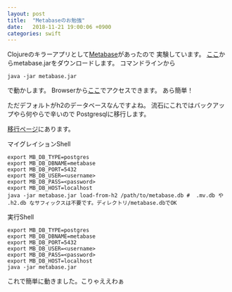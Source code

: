 ```yaml
---
layout: post
title:  "Metabaseのお勉強"
date:   2018-11-21 19:00:06 +0900
categories: swift
---
```

Clojureのキラーアプリとして[Metabase][metabase]があったので
実験しています。
[ここ][metabase download]からmetabase.jarをダウンロードします。
コマンドラインから
~~~
java -jar metabase.jar
~~~
で動かします。
Browserから[ここ][metabase runtime]でアクセスできます。
あら簡単！

ただデフォルトがh2のデータベースなんですよね。
流石にこれではバックアップやら何やらで辛いので
Postgresqlに移行します。

[移行ページ][metabase migration]にあります。


マイグレイションShell
~~~
export MB_DB_TYPE=postgres
export MB_DB_DBNAME=metabase
export MB_DB_PORT=5432
export MB_DB_USER=<username>
export MB_DB_PASS=<password>
export MB_DB_HOST=localhost
java -jar metabase.jar load-from-h2 /path/to/metabase.db #  .mv.db や .h2.db なサフィックスは不要です。ディレクトリ/metabase.dbでOK
~~~

実行Shell
~~~
export MB_DB_TYPE=postgres
export MB_DB_DBNAME=metabase
export MB_DB_PORT=5432
export MB_DB_USER=<username>
export MB_DB_PASS=<password>
export MB_DB_HOST=localhost
java -jar metabase.jar 
~~~

これで簡単に動きました。こりゃええわぁ

[metabase runtime]:http://localhost:3000/
[metabase]:https://www.metabase.com/
[metabase download]:https://www.metabase.com/start/jar.html
[metabase migration]:https://www.metabase.com/docs/v0.29.2/operations-guide/start.html#configuring-the-metabase-application-database
